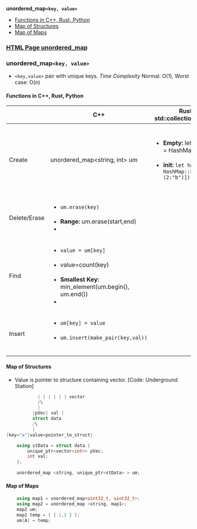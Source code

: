 **unordered_map`<key, value>`**
- [Functions in C++, Rust, Python](#funhm)
- [Map of Structures](#umstruct)
- [Map of Maps](#mapmap)

### [HTML Page unordered_map](https://amitkumar50.github.io/Languages/Programming/C++/STL/Containers/Associative_Containers/Unsorted_Unordered/unordered_map.html)

### unordered_map`<key, value>`
- `<key,value>` pair with unique keys. *Time Complexity* Normal: O(1), Worst case: O(n)

<a name=funhm></a>
#### Functions in C++, Rust, Python
||C++|Rust (use std::collections::HashMap) |Python({} Dictionary)|
|---|---|---|---|
|Create|unordered_map<string, int> um | <ul><li>**Empty:** let hm:HashMap = HashMap::new() </li> <br> <li>**init:** `let hm:HashMap = HashMap::From([(1:"a"),(2:"b")]);` </li></ul>|<ul><li>**Empty:** self.hm = {} </li> <br> <li>**key,val:** self.hm={1:1, 2:2} </li></ul>|
|Delete/Erase|<ul><li>`um.erase(key)`</li> <br> <li>**Range:** um.erase(start,end)<li> <br> </ul>|||
|Find|<ul><li>`value = um[key]`</li> <br> <li>value=count(key)</li> <br> <li>**Smallest Key:** min_element(um.begin(), um.end())<li> <br> </ul>||`value = um[key]`|
|Insert|<ul><li>`um[key] = value`</li> <br> <li>`um.insert(make_pair(key,val))`</li> <br> </ul>||<ul><li>`self.hm={1:1, 2:2}`</li> <br> </ul>|

<a name=umstruct></a>
#### Map of Structures
- Value is pointer to structure containing vector. [Code: Underground Station]
```cpp
            | | | | | | vector
            /\
            |
          |pVec| val |
          struct data
          /\
          |
|key="a"|value=pointer_to_struct|  

    using stData = struct data {
        unique_ptr<vector<int>> pVec;
        int val;
    };
    
    unordered_map <string, unique_ptr<stData> > um;    
```


<a name=mapmap></a>
#### Map of Maps
```cpp
    using map1 = unordered_map<uint32_t, uint32_t>;
    using map2 = unordered_map <string, map1>;
    map2 um;
    map1 temp = { { 1,2 } };
    um[A] = temp;    
```
